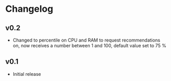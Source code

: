 # Changelog

## v0.2

- Changed to percentile on CPU and RAM to request recommendations on, now receives a number between 1 and 100, default value set to 75 %

## v0.1

- Initial release
